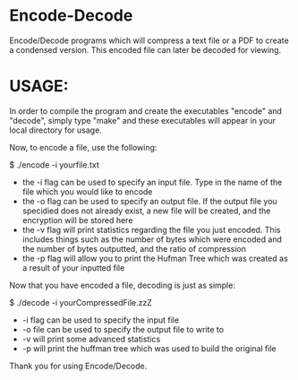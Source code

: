 # Encode-Decode

Encode/Decode programs which will compress a text file or a PDF to create a condensed version. 
This encoded file can later be decoded for viewing.

# USAGE:

In order to compile the program and create the executables "encode" and "decode", simply type "make"
and these executables will appear in your local directory for usage.

Now, to encode a file, use the following:

$ ./encode -i yourfile.txt

- the -i flag can be used to specify an input file. Type in the name of the file which you would like to encode
- the -o flag can be used to specify an output file. If the output file you specidied does not already exist, a
  new file will be created, and the encryption will be stored here
- the -v flag will print statistics regarding the file you just encoded. This includes things such as the number of 
  bytes which were encoded and the number of bytes outputted, and the ratio of compression
- the -p flag will allow you to print the Hufman Tree which was created as a result of your inputted file

Now that you have encoded a file, decoding is just as simple:

$ ./decode -i yourCompressedFile.zzZ

- -i flag can be used to specify the input file
- -o file can be used to specify the output file to write to
- -v will print some advanced statistics
- -p will print the huffman tree which was used to build the original file

Thank you for using Encode/Decode.


